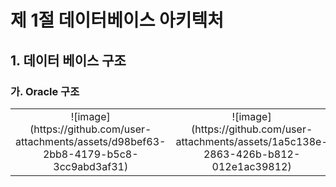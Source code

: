 # 제 1절 데이터베이스 아키텍처
## 1. 데이터 베이스 구조
### 가. Oracle 구조

<table>
<tr>
<td>
<div align="center">
![image](https://github.com/user-attachments/assets/d98bef63-2bb8-4179-b5c8-3cc9abd3af31)
</div>
<td>
<div align="center">
![image](https://github.com/user-attachments/assets/1a5c138e-2863-426b-b812-012e1ac39812)
</div>
</td>
</tr>
</table>
